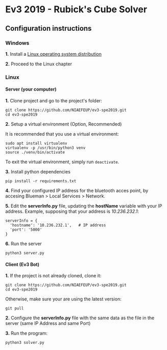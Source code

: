# Ev3 2019 - Rubick's Cube Solver

## Configuration instructions

### Windows
**1.** Install a [Linux operating system distribution](https://www.ubuntu.com/download/desktop)

**2.** Proceed to the Linux chapter

### Linux

#### Server (your computer)
**1.** Clone project and go to the project's folder:
```
git clone https://github.com/NIAEFEUP/ev3-spe2019.git
cd ev3-spe2019
```

**2.** Setup a virtual environment (Option, Recommended)

It is recommended that you use a virtual environment:
```
sudo apt install virtualenv
virtualenv -p /usr/bin/python3 venv
source ./venv/bin/activate
```
To exit the virtual environment, simply run `deactivate`.

**3.** Install python dependencies
```
pip install -r requirements.txt
```

**4.** Find your configured IP address for the bluetooth acces point, by accesing Blueman > Local Services > Network.

**5.** Edit the **serverInfo.py** file, updating the **hostName** variable with your IP address. Example, supposing that your address is *10.236.232.1*:
```python3
serverInfo = {
  'hostname': '10.236.232.1',   # IP address
  'port': '5000'
}
```

**6.** Run the server
```
python3 server.py
```

#### Client (Ev3 Bot)
**1.** If the project is not already cloned, clone it:
```
git clone https://github.com/NIAEFEUP/ev3-spe2019.git
cd ev3-spe2019
```
Otherwise, make sure your are using the latest version:
```
git pull
```

**2.** Configure the **serverInfo.py** file with the same data as the file in the server (same IP Address and same Port)

**3.** Run the program:
```
python3 solver.py
```
